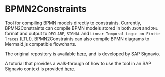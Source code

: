 # BPMN2Constraints

Tool for compiling BPMN models directly to constraints.
Currently, BPMN2Constraints can compile BPMN models stored in both `JSON` and `XML`
format and output to `DECLARE`, `SIGNAL`
and `Linear Temporal Logic on Finite Traces` (LTLf).
BPMN2Constraints can also compile BPMN diagrams to Mermaid.js compatible flowcharts.

The original repository is available [here](https://github.com/signavio/bpmn2constraints), 
and is developed by SAP Signavio.

A tutorial that provides a walk-through of how to use the tool in
an SAP Signavio context is provided [here](./tutorial/tutorial.ipynb).
